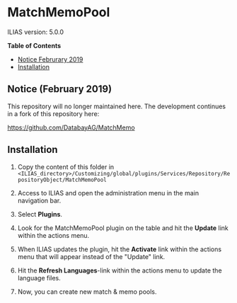 # MatchMemoPool

ILIAS version: 5.0.0

**Table of Contents**
* [Notice Februrary 2019](#notice-(february-2019))
* [Installation](#installation)

## Notice (February 2019)

This repository will no longer maintained here.
The development continues in a fork of this repository here:

https://github.com/DatabayAG/MatchMemo

## Installation

1. Copy the content of this folder in
   `<ILIAS_directory>/Customizing/global/plugins/Services/Repository/RepositoryObject/MatchMemoPool`

2. Access to ILIAS and open the administration menu in the main navigation bar.

3. Select **Plugins**.

4. Look for the MatchMemoPool plugin on the table and hit the **Update** link
   within the actions menu.

5. When ILIAS updates the plugin, hit the **Activate** link within the actions
   menu that will appear instead of the "Update" link.

6. Hit the **Refresh Languages**-link within the actions menu to update the language files.

7. Now, you can create new match & memo pools.
